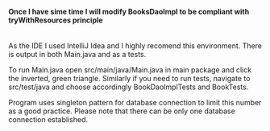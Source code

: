 **Once I have sime time I will modify BooksDaoImpl to be compliant with tryWithResources principle**
<br />
<br />
<br />
As the IDE I used IntelliJ Idea and I highly recomend this environment. There is output in both Main.java and as a tests.


To run Main.java open src/main/java/Main.java in main package and click the inverted, green triangle.
Similarly if you need to run tests, navigate to src/test/java and choose accordingly BookDaoImplTests and BookTests.


Program uses singleton pattern for database connection to limit this number as a good practice.
Please note that there can be only one database connection established.

